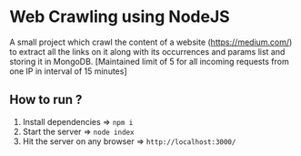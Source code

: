 
Web Crawling using NodeJS
=========

A small project which crawl the content of a website (https://medium.com/) to extract all the links on it along with its occurrences and params list and storing it in MongoDB. [Maintained limit of 5 for all incoming requests from one IP in interval of 15 minutes]

## How to run ?

 1. Install dependencies => `npm i`
 2. Start the server => `node index`
 3. Hit the server on any browser => `http://localhost:3000/`



